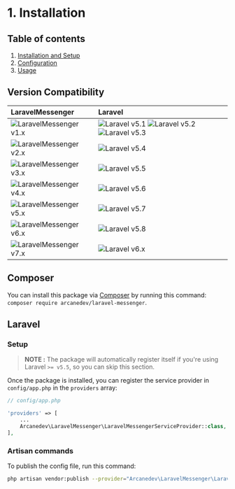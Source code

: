 # 1. Installation

## Table of contents

  1. [Installation and Setup](1-Installation-and-Setup.md)
  2. [Configuration](2-Configuration.md)
  3. [Usage](3-Usage.md)

## Version Compatibility

| LaravelMessenger                                | Laravel                                                                                |
|:------------------------------------------------|:---------------------------------------------------------------------------------------|
| ![LaravelMessenger v1.x][laravel_messenger_1_x] | ![Laravel v5.1][laravel_5_1] ![Laravel v5.2][laravel_5_2] ![Laravel v5.3][laravel_5_3] |
| ![LaravelMessenger v2.x][laravel_messenger_2_x] | ![Laravel v5.4][laravel_5_4]                                                           |
| ![LaravelMessenger v3.x][laravel_messenger_3_x] | ![Laravel v5.5][laravel_5_5]                                                           |
| ![LaravelMessenger v4.x][laravel_messenger_4_x] | ![Laravel v5.6][laravel_5_6]                                                           |
| ![LaravelMessenger v5.x][laravel_messenger_5_x] | ![Laravel v5.7][laravel_5_7]                                                           |
| ![LaravelMessenger v6.x][laravel_messenger_6_x] | ![Laravel v5.8][laravel_5_8]                                                           |
| ![LaravelMessenger v7.x][laravel_messenger_7_x] | ![Laravel v6.x][laravel_6_x]                                                           |

[laravel_5_1]:  https://img.shields.io/badge/v5.1-supported-brightgreen.svg?style=flat-square "Laravel v5.1"
[laravel_5_2]:  https://img.shields.io/badge/v5.2-supported-brightgreen.svg?style=flat-square "Laravel v5.2"
[laravel_5_3]:  https://img.shields.io/badge/v5.3-supported-brightgreen.svg?style=flat-square "Laravel v5.3"
[laravel_5_4]:  https://img.shields.io/badge/v5.4-supported-brightgreen.svg?style=flat-square "Laravel v5.4"
[laravel_5_5]:  https://img.shields.io/badge/v5.5-supported-brightgreen.svg?style=flat-square "Laravel v5.5"
[laravel_5_6]:  https://img.shields.io/badge/v5.6-supported-brightgreen.svg?style=flat-square "Laravel v5.6"
[laravel_5_7]:  https://img.shields.io/badge/v5.7-supported-brightgreen.svg?style=flat-square "Laravel v5.7"
[laravel_5_8]:  https://img.shields.io/badge/v5.8-supported-brightgreen.svg?style=flat-square "Laravel v5.8"
[laravel_6_x]:  https://img.shields.io/badge/v6.x-supported-brightgreen.svg?style=flat-square "Laravel v6.x"

[laravel_messenger_1_x]: https://img.shields.io/badge/version-1.x-blue.svg?style=flat-square "LaravelMessenger v1.x"
[laravel_messenger_2_x]: https://img.shields.io/badge/version-2.x-blue.svg?style=flat-square "LaravelMessenger v2.x"
[laravel_messenger_3_x]: https://img.shields.io/badge/version-3.x-blue.svg?style=flat-square "LaravelMessenger v3.x"
[laravel_messenger_4_x]: https://img.shields.io/badge/version-4.x-blue.svg?style=flat-square "LaravelMessenger v4.x"
[laravel_messenger_5_x]: https://img.shields.io/badge/version-5.x-blue.svg?style=flat-square "LaravelMessenger v5.x"
[laravel_messenger_6_x]: https://img.shields.io/badge/version-6.x-blue.svg?style=flat-square "LaravelMessenger v6.x"
[laravel_messenger_7_x]: https://img.shields.io/badge/version-7.x-blue.svg?style=flat-square "LaravelMessenger v7.x"

## Composer

You can install this package via [Composer](http://getcomposer.org/) by running this command: `composer require arcanedev/laravel-messenger`.

## Laravel

### Setup

> **NOTE :** The package will automatically register itself if you're using Laravel `>= v5.5`, so you can skip this section.

Once the package is installed, you can register the service provider in `config/app.php` in the `providers` array:

```php
// config/app.php

'providers' => [
    ...
    Arcanedev\LaravelMessenger\LaravelMessengerServiceProvider::class,
],
```

### Artisan commands

To publish the config file, run this command:

```bash
php artisan vendor:publish --provider="Arcanedev\LaravelMessenger\LaravelMessengerServiceProvider"
```
